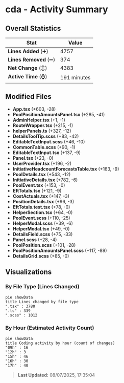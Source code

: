 # cda - Activity Summary 

## Overall Statistics

| Stat                   | Value                                                             |
| ---------------------- | ----------------------------------------------------------------- |
| **Lines Added** (➕)   | 4757                                          |
| **Lines Removed** (➖) | 374                                        |
| **Net Change** (↕)    | 4383                |
| **Active Time** (⌚)   | 191 minutes |


## Modified Files
- **App.tsx** (+603, -28)
- **PoolPositionAmountsPanel.tsx** (+285, -41)
- **AdminHelper.tsx** (+1, -1)
- **RouteWrapper.tsx** (+215, -1)
- **helperPanels.ts** (+327, -12)
- **DetailsToolTip.scss** (+83, -42)
- **EditableTextInput.scss** (+46, -10)
- **CommonTable.scss** (+90, -1)
- **EditableTextInput.tsx** (+137, -9)
- **Panel.tsx** (+23, -0)
- **UserProvider.tsx** (+196, -2)
- **InitiativeHeadcountForecastsTable.tsx** (+163, -9)
- **PoolDetails.tsx** (+543, -12)
- **InitiativeDetails.tsx** (+782, -6)
- **PoolEvent.tsx** (+153, -0)
- **EftTotals.tsx** (+121, -9)
- **CostActuals.tsx** (+147, -3)
- **PositionDetails.tsx** (+96, -3)
- **EftTotals.test.tsx** (+78, -0)
- **HelperSection.tsx** (+64, -0)
- **PoolEvent.scss** (+110, -25)
- **HelperModal.scss** (+39, -6)
- **HelperModal.tsx** (+49, -0)
- **DetailsField.scss** (+75, -33)
- **Panel.scss** (+28, -4)
- **PoolPosition.scss** (+101, -28)
- **PoolPositionAmountsPanel.scss** (+117, -89)
- **DetailsGrid.scss** (+85, -0)

## Visualizations

### By File Type (Lines Changed)

```mermaid
pie showData
title Lines changed by file type
".tsx" : 3780
".ts" : 339
".scss" : 1012
```

### By Hour (Estimated Activity Count)

```mermaid
pie showData
title Coding activity by hour (count of changes)
"09h" : 16
"12h" : 3
"15h" : 46
"16h" : 30
"17h" : 40
```


> **Last Updated:** 08/07/2025, 17:35:04
